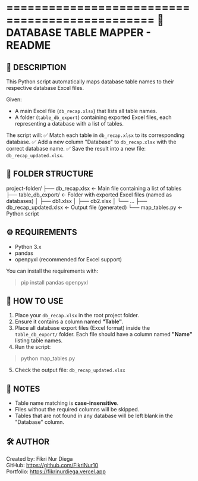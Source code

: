 ===============================================
📄 DATABASE TABLE MAPPER - README
===============================================

🧠 DESCRIPTION
-----------------------------------------------
This Python script automatically maps database table names to their respective database Excel files.

Given:
- A main Excel file (`db_recap.xlsx`) that lists all table names.
- A folder (`table_db_export`) containing exported Excel files, each representing a database with a list of tables.

The script will:
✅ Match each table in `db_recap.xlsx` to its corresponding database.
✅ Add a new column "Database" to `db_recap.xlsx` with the correct database name.
✅ Save the result into a new file: `db_recap_updated.xlsx`.

📁 FOLDER STRUCTURE
-----------------------------------------------
project-folder/
├── db_recap.xlsx               <- Main file containing a list of tables
├── table_db_export/           <- Folder with exported Excel files (named as databases)
│   ├── db1.xlsx
│   ├── db2.xlsx
│   └── ...
├── db_recap_updated.xlsx      <- Output file (generated)
└── map_tables.py              <- Python script

⚙️ REQUIREMENTS
-----------------------------------------------
- Python 3.x
- pandas
- openpyxl (recommended for Excel support)

You can install the requirements with:
> pip install pandas openpyxl

🚀 HOW TO USE
-----------------------------------------------
1. Place your `db_recap.xlsx` in the root project folder.
2. Ensure it contains a column named **"Table"**.
3. Place all database export files (Excel format) inside the `table_db_export/` folder.
   Each file should have a column named **"Name"** listing table names.
4. Run the script:
> python map_tables.py

5. Check the output file: `db_recap_updated.xlsx`

📌 NOTES
-----------------------------------------------
- Table name matching is **case-insensitive**.
- Files without the required columns will be skipped.
- Tables that are not found in any database will be left blank in the "Database" column.

🛠️ AUTHOR
-----------------------------------------------
Created by: Fikri Nur Diega  
GitHub: https://github.com/FikriNur10  
Portfolio: https://fikrinurdiega.vercel.app

